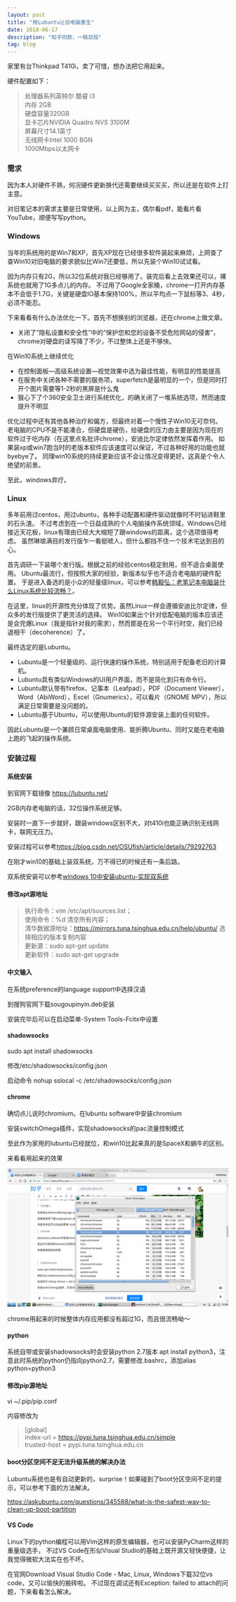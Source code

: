 ```yaml
---
layout: post
title: "用Lubuntu让旧电脑重生"
date: 2018-06-17
description: "知乎同款，一稿双投"
tag: blog
---   
```


家里有台Thinkpad T410i，卖了可惜，想办法把它用起来。

硬件配置如下：

>处理器系列英特尔 酷睿 i3 <br />
>内存 2GB <br />
>硬盘容量320GB <br />
>显卡芯片NVIDIA Quadro NVS 3100M <br />
>屏幕尺寸14.1英寸 <br />
>无线网卡Intel 1000 BGN <br />
>1000Mbps以太网卡 <br />
  
### 需求
因为本人对硬件不熟，何况硬件更新换代还需要继续买买买，所以还是在软件上打主意。

对旧笔记本的需求主要是日常使用，以上网为主，偶尔看pdf，能看片看YouTube，顺便写写python。

### Windows
当年的系统用的是Win7和XP，首先XP现在已经很多软件装起来麻烦，上网查了查Win10对旧电脑的要求貌似比Win7还要低，所以先装个Win10试试看。

因为内存只有2G，所以32位系统对我已经够用了。装完后看上去效果还可以，裸系统也就用了1G多点儿的内存。
不过用了Google全家桶，chrome一打开内存基本不会低于1.7G，关键是硬盘IO基本保持100%，所以平均点一下鼠标等3、4秒，必须不能忍。

下来看看有什么办法优化一下。首先不想换别的浏览器，还在chrome上做文章。

- 关闭了“隐私设置和安全性”中的“保护您和您的设备不受危险网站的侵害”，chrome对硬盘的读写降了不少，不过整体上还是不够快。

在Win10系统上继续优化

- 在控制面板—高级系统设置—视觉效果中选为最佳性能，有明显的性能提高
- 在服务中关闭各种不需要的服务项，superfetch是最明显的一个，但是同时打开个图片需要等1-2秒的黑屏是什么鬼
- 狠心下了个360安全卫士进行系统优化，的确关闭了一堆系统选项，然而速度提升不明显

优化过程中还有其他各种治疗和偏方，但最终对着一个慢性子Win10无可奈何。
老电脑的CPU不是不能凑合，但硬盘是硬伤，给硬盘的压力由主要是因为现在的软件过于吃内存（在这里点名批评chrome），安迪比尔定律依然发挥着作用。
如果装xp或win7跑当时的老版本软件应该速度可以保证，不过各种好用的功能也就byebye了。
同理win10系统的持续更新应该不会让情况变得更好。这真是个令人绝望的前景。

至此，windows弃疗。

### Linux
多年前用过centos，用过ubuntu，各种手动配置和硬件驱动就像时不时钻进鞋里的石头渣。
不过考虑到在一个日益成熟的个人电脑操作系统领域，Windows已经接近天花板，linux有理由已经大大缩短了跟windows的距离，这个选项值得考虑。
虽然琳琅满目的发行版乍一看挺唬人，但什么都挡不住一个技术宅达到目的心。

首先调研一下装哪个发行版。根据之前的经验centos稳定耐用，但不适合桌面使用。
Ubuntu最流行，但按照大家的经验，新版本似乎也不适合老电脑的硬件配置。
于是进入备选的是小众的轻量级linux，可以参考[韩毅弘：老笔记本电脑装什么Linux系统比较流畅？](https://www.zhihu.com/question/39518990/answer/81741280)。

在这里，linux的开源性充分体现了优势。虽然Linux一样会遵循安迪比尔定律，但众多的发行版提供了更灵活的选择。
Win10如果出个针对低配电脑的版本应该还是会完爆Linux（我是指针对我的需求），然而那是在另一个平行时空，我们已经退相干（decoherence）了。

最终选定的是Lubuntu。

- Lubuntu是一个轻量级的、运行快速的操作系统，特别适用于配备老旧的计算机。
- Lubuntu具有类似Windows的UI用户界面，而不是简化到只有命令行。
- Lubuntu默认带有firefox、记事本（Leafpad），PDF（Document Viewer），Word（AbiWord），Excel（Gnumerics），可以看片（GNOME MPV），所以满足日常需要是没问题的。
- Lubuntu基于Ubuntu，可以使用Ubuntu的软件源安装上面的任何软件。

因此Lubuntu是一个兼顾日常桌面电脑使用、能折腾Ubuntu、同时又能在老电脑上跑的飞起的操作系统。

### 安装过程
#### 系统安装
到官网下载镜像 <https://lubuntu.net/>

2GB内存老电脑的话，32位操作系统足够。

安装时一直下一步就好，跟装windows区别不大，对t410i也能正确识别无线网卡，联网无压力。

安装过程可以参考<https://blog.csdn.net/OSUfish/article/details/79292763>

在刚才win10的基础上装双系统，万不得已的时候还有一条后路。

双系统安装可以参考[windows 10中安装ubuntu-实现双系统](https://zhuanlan.zhihu.com/p/31271077)

#### 修改apt源地址

>执行命令：vim /etc/apt/sources.list； <br />
>使用命令：%d 清空所有内容； <br />
>清华数据源地址：https://mirrors.tuna.tsinghua.edu.cn/help/ubuntu/ 选择相应的版本复制内容 <br />
>更新源：sudo apt-get update <br />
>更新软件：sudo apt-get upgrade <br />

#### 中文输入
在系统preference的language support中选择汉语

到搜狗官网下载sougoupinyin.deb安装

安装完毕后可以在启动菜单-System Tools-Fcitx中设置

#### shadowsocks
sudo apt install shadowsocks

修改/etc/shadowsocks/config.json

启动命令 nohup sslocal -c /etc/shadowsocks/config.json

#### chrome
确切点儿说时chromium。在lubuntu software中安装chromium

安装switchOmega插件，实现shadowsocks的pac流量控制模式

至此作为家用的lubuntu已经就位，和win10比起来真的是SpaceX和蜗牛的区别。

来看看用起来的效果

![实际截屏](https://github.com/Skypolis/skypolis.github.io/blob/master/images/desktop.png?raw=true)

chrome用起来的时候整体内存应用都没有超过1G，而且很流畅呦～

#### python
系统自带或安装shadowsocks时会安装python 2.7版本
apt install python3，注意此时系统的python仍指向python2.7，需要修改.bashrc，添加alias python=python3

#### 修改pip源地址
vi ~/.pip/pip.conf

内容修改为

>[global] <br />
>index-url = https://pypi.tuna.tsinghua.edu.cn/simple <br />
>trusted-host = pypi.tuna.tsinghua.edu.cn <br />

#### boot分区空间不足无法升级系统的解决办法
Lubuntu系统也是有自动更新的，surprise！如果碰到了boot分区空间不足的提示，可以参考下面的方法解决。

<https://askubuntu.com/questions/345588/what-is-the-safest-way-to-clean-up-boot-partition>

#### VS Code
Linux下的python编程可以用Vim这样的原生编辑器，也可以安装PyCharm这样的重量级选手，
不过VS Code在形似Visual Studio的基础上既开源又轻快便捷，让我觉得微软大法实在也不坏。

在官网Download Visual Studio Code - Mac, Linux, Windows下载32位vs code，又可以愉快的搬砖啦。
不过现在调试还有Exception: failed to attach的问题，下来看看怎么解决。
